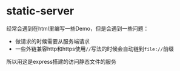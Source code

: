 # static-server

经常会遇到在html里编写一些Demo，但是会遇到一些问题：
- 做请求的时候需要从服务端请求
- 一些外链兼容http和https使用`//`写法的时候会自动链到`file://`前缀

所以用这是express搭建的访问静态文件的服务
